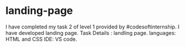# landing-page
I have completed my task 2 of level 1 provided by #codesoftinternship. I have developed landing page. Task Details : landling page. languages: HTML and CSS  IDE: VS code.
